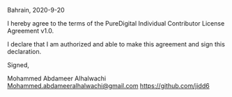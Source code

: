 Bahrain, 2020-9-20

I hereby agree to the terms of the PureDigital Individual Contributor License
Agreement v1.0.

I declare that I am authorized and able to make this agreement and sign this
declaration.

Signed,

Mohammed Abdameer Alhalwachi Mohammed.abdameeralhalwachi@gmail.com https://github.com/jidd6